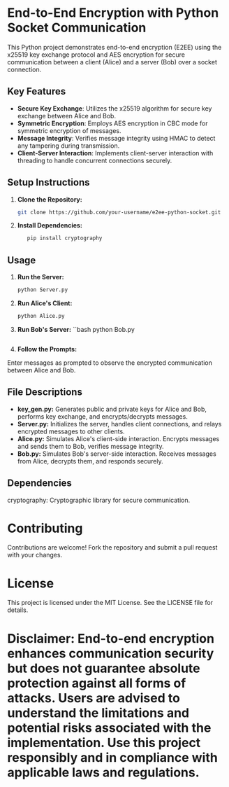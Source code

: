 # End-to-End Encryption with Python Socket Communication

This Python project demonstrates end-to-end encryption (E2EE) using the x25519 key exchange protocol and AES encryption for secure communication between a client (Alice) and a server (Bob) over a socket connection.

## Key Features

- **Secure Key Exchange**: Utilizes the x25519 algorithm for secure key exchange between Alice and Bob.
- **Symmetric Encryption**: Employs AES encryption in CBC mode for symmetric encryption of messages.
- **Message Integrity**: Verifies message integrity using HMAC to detect any tampering during transmission.
- **Client-Server Interaction**: Implements client-server interaction with threading to handle concurrent connections securely.

## Setup Instructions

1. **Clone the Repository:**
   
   ```bash
   git clone https://github.com/your-username/e2ee-python-socket.git
   ```

2. **Install Dependencies:**
   ```bash
      pip install cryptography
   ```
## Usage

1. **Run the Server:**
   ```bash
   python Server.py
   ```
   
2. **Run Alice's Client:**
    ```bash
   python Alice.py
   ```
   
4. **Run Bob's Server:**
   ``bash
   python Bob.py
   ```
5. **Follow the Prompts:**

Enter messages as prompted to observe the encrypted communication between Alice and Bob.

## File Descriptions

- **key_gen.py:** Generates public and private keys for Alice and Bob, performs key exchange, and encrypts/decrypts messages.
- **Server.py:** Initializes the server, handles client connections, and relays encrypted messages to other clients.
- **Alice.py:** Simulates Alice's client-side interaction. Encrypts messages and sends them to Bob, verifies message integrity.
- **Bob.py:**  Simulates Bob's server-side interaction. Receives messages from Alice, decrypts them, and responds securely.

## Dependencies
cryptography: Cryptographic library for secure communication.

# Contributing
Contributions are welcome! Fork the repository and submit a pull request with your changes.

# License
This project is licensed under the MIT License. See the LICENSE file for details.

# Disclaimer: End-to-end encryption enhances communication security but does not guarantee absolute protection against all forms of attacks. Users are advised to understand the limitations and potential risks associated with the implementation. Use this project responsibly and in compliance with applicable laws and regulations.
